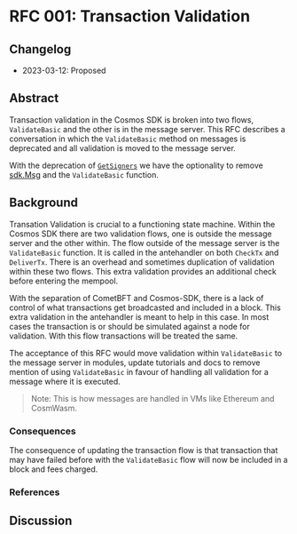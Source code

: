 # RFC 001: Transaction Validation

## Changelog

* 2023-03-12: Proposed

## Abstract

Transaction validation in the Cosmos SDK is broken into two flows, `ValidateBasic` and the other is in the message server. This RFC describes a conversation in which the `ValidateBasic` method on messages is deprecated and all validation is moved to the message server. 

With the deprecation of [`GetSigners`](https://github.com/cosmos/cosmos-sdk/issues/11275) we have the optionality to remove [sdk.Msg](https://github.com/cosmos/cosmos-sdk/blob/16a5404f8e00ddcf8857c8a55dca2f7c109c29bc/types/tx_msg.go#L16) and the `ValidateBasic` function. 

## Background

Transation Validation is crucial to a functioning state machine. Within the Cosmos SDK there are two validation flows, one is outside the message server and the other within. The flow outside of the message server is the `ValidateBasic` function. It is called in the antehandler on both `CheckTx` and `DeliverTx`. There is an overhead and sometimes duplication of validation within these two flows. This extra validation provides an additional check before entering the mempool.

With the separation of CometBFT and Cosmos-SDK, there is a lack of control of what transactions get broadcasted and included in a block. This extra validation in the antehandler is meant to help in this case. In most cases the transaction is or should be simulated against a node for validation. With this flow transactions will be treated the same. 

The acceptance of this RFC would move validation within `ValidateBasic` to the message server in modules, update tutorials and docs to remove mention of using `ValidateBasic` in favour of handling all validation for a message where it is executed.

> Note: This is how messages are handled in VMs like Ethereum and CosmWasm. 

### Consequences

The consequence of updating the transaction flow is that transaction that may have failed before with the `ValidateBasic` flow will now be included in a block and fees charged. 

### References

## Discussion
